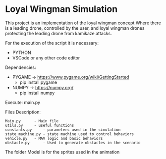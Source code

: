# Loyal Wingman Simulation

This project is an implementation of the loyal wingman concept
Where there is a leading drone, controlled by the user, and loyal wingman drones protecting the leading drone from kamikaze attacks.

For the execution of the script it is necessary:

- PYTHON
- VSCode or any other code editor

Dependencies: 

- PYGAME -> https://www.pygame.org/wiki/GettingStarted
	- pip install pygame
- NUMPY -> https://numpy.org/
	- pip install numpy


Execute: main.py

Files Description:
 
	Main.py 	 - Main file
	utils.py 	 - useful functions
	constants.py 	 - parameters used in the simulation
	state_machine.py - state machine used to control behaviors
	vehicle.py	 - MAV logic and basic behaviors
	obstacle.py  	 - Used to generate obstacles in the scenario

The folder Model is for the sprites used in the animation
